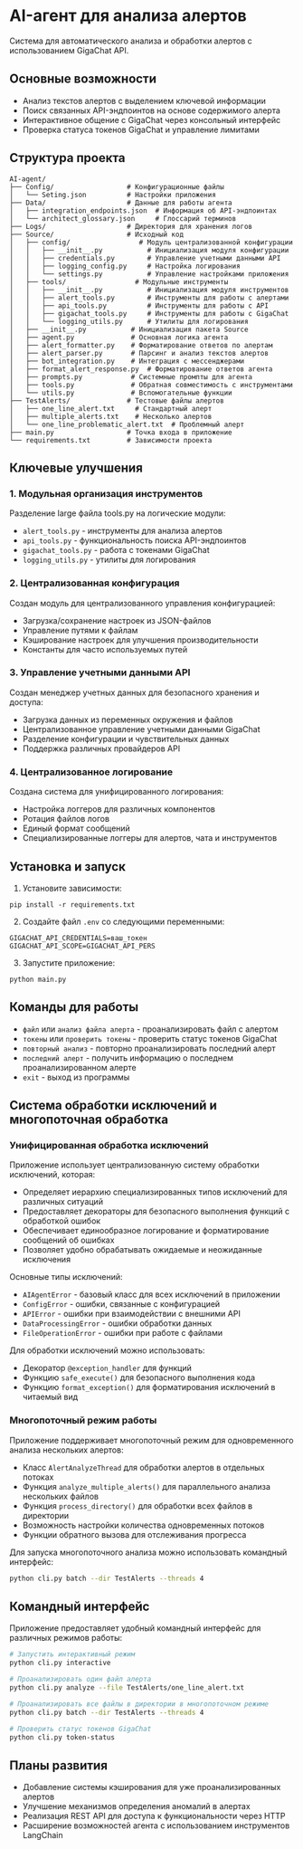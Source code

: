 # AI-агент для анализа алертов

Система для автоматического анализа и обработки алертов с использованием GigaChat API.

## Основные возможности

- Анализ текстов алертов с выделением ключевой информации
- Поиск связанных API-эндпоинтов на основе содержимого алерта
- Интерактивное общение с GigaChat через консольный интерфейс
- Проверка статуса токенов GigaChat и управление лимитами

## Структура проекта

```
AI-agent/
├── Config/                  # Конфигурационные файлы
│   └── Seting.json          # Настройки приложения
├── Data/                    # Данные для работы агента
│   ├── integration_endpoints.json  # Информация об API-эндпоинтах
│   └── architect_glossary.json     # Глоссарий терминов
├── Logs/                    # Директория для хранения логов
├── Source/                  # Исходный код
│   ├── config/                 # Модуль централизованной конфигурации
│   │   ├── __init__.py           # Инициализация модуля конфигурации
│   │   ├── credentials.py        # Управление учетными данными API
│   │   ├── logging_config.py     # Настройка логирования
│   │   └── settings.py           # Управление настройками приложения
│   ├── tools/                 # Модульные инструменты
│   │   ├── __init__.py           # Инициализация модуля инструментов
│   │   ├── alert_tools.py        # Инструменты для работы с алертами
│   │   ├── api_tools.py          # Инструменты для работы с API
│   │   ├── gigachat_tools.py     # Инструменты для работы с GigaChat
│   │   └── logging_utils.py      # Утилиты для логирования
│   ├── __init__.py           # Инициализация пакета Source
│   ├── agent.py              # Основная логика агента
│   ├── alert_formatter.py    # Форматирование ответов по алертам
│   ├── alert_parser.py       # Парсинг и анализ текстов алертов
│   ├── bot_integration.py    # Интеграция с мессенджерами
│   ├── format_alert_response.py  # Форматирование ответов агента
│   ├── prompts.py            # Системные промпты для агента
│   ├── tools.py              # Обратная совместимость с инструментами
│   └── utils.py              # Вспомогательные функции
├── TestAlerts/              # Тестовые файлы алертов
│   ├── one_line_alert.txt     # Стандартный алерт
│   ├── multiple_alerts.txt    # Несколько алертов
│   └── one_line_problematic_alert.txt  # Проблемный алерт
├── main.py                  # Точка входа в приложение
└── requirements.txt         # Зависимости проекта
```

## Ключевые улучшения

### 1. Модульная организация инструментов

Разделение large файла tools.py на логические модули:
- `alert_tools.py` - инструменты для анализа алертов
- `api_tools.py` - функциональность поиска API-эндпоинтов
- `gigachat_tools.py` - работа с токенами GigaChat
- `logging_utils.py` - утилиты для логирования

### 2. Централизованная конфигурация

Создан модуль для централизованного управления конфигурацией:
- Загрузка/сохранение настроек из JSON-файлов
- Управление путями к файлам
- Кэширование настроек для улучшения производительности
- Константы для часто используемых путей

### 3. Управление учетными данными API

Создан менеджер учетных данных для безопасного хранения и доступа:
- Загрузка данных из переменных окружения и файлов
- Централизованное управление учетными данными GigaChat
- Разделение конфигурации и чувствительных данных
- Поддержка различных провайдеров API

### 4. Централизованное логирование

Создана система для унифицированного логирования:
- Настройка логгеров для различных компонентов
- Ротация файлов логов
- Единый формат сообщений
- Специализированные логгеры для алертов, чата и инструментов

## Установка и запуск

1. Установите зависимости:
```
pip install -r requirements.txt
```

2. Создайте файл `.env` со следующими переменными:
```
GIGACHAT_API_CREDENTIALS=ваш_токен
GIGACHAT_API_SCOPE=GIGACHAT_API_PERS
```

3. Запустите приложение:
```
python main.py
```

## Команды для работы

- `файл` или `анализ файла алерта` - проанализировать файл с алертом
- `токены` или `проверить токены` - проверить статус токенов GigaChat
- `повторный анализ` - повторно проанализировать последний алерт
- `последний алерт` - получить информацию о последнем проанализированном алерте
- `exit` - выход из программы

## Система обработки исключений и многопоточная обработка

### Унифицированная обработка исключений

Приложение использует централизованную систему обработки исключений, которая:

- Определяет иерархию специализированных типов исключений для различных ситуаций
- Предоставляет декораторы для безопасного выполнения функций с обработкой ошибок
- Обеспечивает единообразное логирование и форматирование сообщений об ошибках
- Позволяет удобно обрабатывать ожидаемые и неожиданные исключения

Основные типы исключений:
- `AIAgentError` - базовый класс для всех исключений в приложении
- `ConfigError` - ошибки, связанные с конфигурацией
- `APIError` - ошибки при взаимодействии с внешними API
- `DataProcessingError` - ошибки обработки данных
- `FileOperationError` - ошибки при работе с файлами

Для обработки исключений можно использовать:
- Декоратор `@exception_handler` для функций
- Функцию `safe_execute()` для безопасного выполнения кода
- Функцию `format_exception()` для форматирования исключений в читаемый вид

### Многопоточный режим работы

Приложение поддерживает многопоточный режим для одновременного анализа нескольких алертов:

- Класс `AlertAnalyzeThread` для обработки алертов в отдельных потоках
- Функция `analyze_multiple_alerts()` для параллельного анализа нескольких файлов
- Функция `process_directory()` для обработки всех файлов в директории
- Возможность настройки количества одновременных потоков
- Функции обратного вызова для отслеживания прогресса

Для запуска многопоточного анализа можно использовать командный интерфейс:

```bash
python cli.py batch --dir TestAlerts --threads 4
```

## Командный интерфейс

Приложение предоставляет удобный командный интерфейс для различных режимов работы:

```bash
# Запустить интерактивный режим
python cli.py interactive

# Проанализировать один файл алерта
python cli.py analyze --file TestAlerts/one_line_alert.txt

# Проанализировать все файлы в директории в многопоточном режиме
python cli.py batch --dir TestAlerts --threads 4

# Проверить статус токенов GigaChat
python cli.py token-status
```

## Планы развития

- Добавление системы кэширования для уже проанализированных алертов
- Улучшение механизмов определения аномалий в алертах
- Реализация REST API для доступа к функциональности через HTTP
- Расширение возможностей агента с использованием инструментов LangChain
